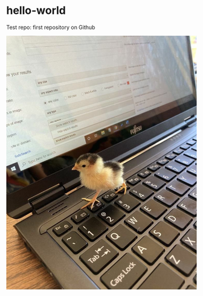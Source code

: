 # hello-world

Test repo: first repository on Github

![Live long and Prosper](he_walkin_on_da_keybort.jpg)
